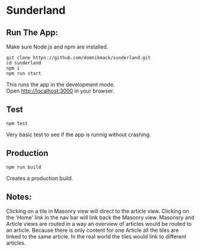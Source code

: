 # Sunderland

## Run The App:

Make sure Node.js and npm are installed.

```
git clone https://github.com/domnikmack/sunderland.git
cd sunderland
npm i
npm run start
```

This runs the app in the development mode.<br>
Open [http://localhost:3000](http://localhost:3000) in your browser.

## Test
```
npm test
```
Very basic test to see if the app is runnig without crashing.

## Production
```
npm run build
```
Creates a production build.

## Notes:
Clicking on a tile in Masonry view will direct to the article view. Clicking on the 'Home' link in the
nav bar will link back the Masonry view.
Masonsry and Article views are routed in a way an overview of articles would
be routed to an article. Because there is only content for one Article all the
tiles are linked to the same article. In the real world the tiles would link to different articles.

